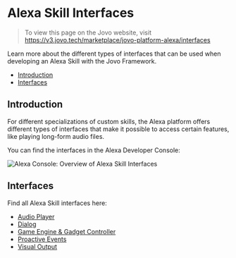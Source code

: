 # Alexa Skill Interfaces

> To view this page on the Jovo website, visit https://v3.jovo.tech/marketplace/jovo-platform-alexa/interfaces

Learn more about the different types of interfaces that can be used when developing an Alexa Skill with the Jovo Framework.

* [Introduction](#introduction)
* [Interfaces](#interfaces)

## Introduction

For different specializations of custom skills, the Alexa platform offers different types of interfaces that make it possible to access certain features, like playing long-form audio files.

You can find the interfaces in the Alexa Developer Console:

![Alexa Console: Overview of Alexa Skill Interfaces](../../img/alexa-skill-interfaces.jpg)

## Interfaces

Find all Alexa Skill interfaces here:

* [Audio Player](https://v3.jovo.tech/marketplace/jovo-platform-alexa/interfaces/audio-player)
* [Dialog](https://v3.jovo.tech/marketplace/jovo-platform-alexa/interfaces/dialog)
* [Game Engine & Gadget Controller](https://v3.jovo.tech/marketplace/jovo-platform-alexa/interfaces/game-engine-gadget-controller)
* [Proactive Events](https://v3.jovo.tech/marketplace/jovo-platform-alexa/interfaces/proactive-events)
* [Visual Output](https://v3.jovo.tech/marketplace/jovo-platform-alexa/interfaces/visual-output)